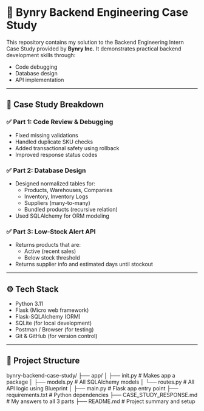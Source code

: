
# 🚀 Bynry Backend Engineering Case Study

This repository contains my solution to the Backend Engineering Intern Case Study provided by **Bynry Inc.** It demonstrates practical backend development skills through:

- Code debugging
- Database design
- API implementation

---

## 🧠 Case Study Breakdown

### ✅ Part 1: Code Review & Debugging
- Fixed missing validations
- Handled duplicate SKU checks
- Added transactional safety using rollback
- Improved response status codes

### ✅ Part 2: Database Design
- Designed normalized tables for:
  - Products, Warehouses, Companies
  - Inventory, Inventory Logs
  - Suppliers (many-to-many)
  - Bundled products (recursive relation)
- Used SQLAlchemy for ORM modeling

### ✅ Part 3: Low-Stock Alert API
- Returns products that are:
  - Active (recent sales)
  - Below stock threshold
- Returns supplier info and estimated days until stockout

---

## ⚙️ Tech Stack

- Python 3.11
- Flask (Micro web framework)
- Flask-SQLAlchemy (ORM)
- SQLite (for local development)
- Postman / Browser (for testing)
- Git & GitHub (for version control)

---

## 📂 Project Structure
bynry-backend-case-study/
├── app/
│ ├── init.py # Makes app a package
│ ├── models.py # All SQLAlchemy models
│ └── routes.py # All API logic using Blueprint
│
├── main.py # Flask app entry point
├── requirements.txt # Python dependencies
├── CASE_STUDY_RESPONSE.md # My answers to all 3 parts
├── README.md # Project summary and setup

